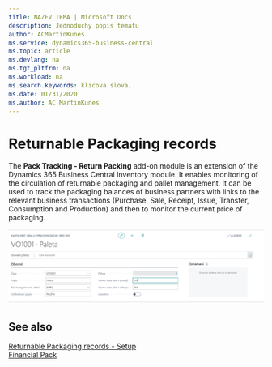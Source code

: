 ```yaml
---
title: NAZEV TEMA | Microsoft Docs
description: Jednoduchy popis tematu
author: ACMartinKunes
ms.service: dynamics365-business-central
ms.topic: article
ms.devlang: na
ms.tgt_pltfrm: na
ms.workload: na
ms.search.keywords: klicova slova, 
ms.date: 01/31/2020
ms.author: AC MartinKunes
---
```

# Returnable Packaging records

The **Pack Tracking - Return Packing** add-on module is an extension of the Dynamics 365 Business Central Inventory module. It enables monitoring of the circulation of returnable packaging and pallet management. It can be used to track the packaging balances of business partners with links to the relevant business transactions (Purchase, Sale, Receipt, Issue, Transfer, Consumption and Production) and then to monitor the current price of packaging.


![Pack Tracking - Return Packing](media/pack_tracking_return_packing.png "Pack Tracking - Return Packing")

## See also

[Returnable Packaging records - Setup](pack-tracking-return-packing-setup.md)  
[Financial Pack](finance-pack.md)
